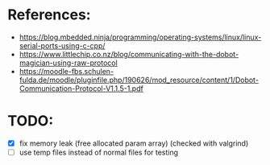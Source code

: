 # References:
- https://blog.mbedded.ninja/programming/operating-systems/linux/linux-serial-ports-using-c-cpp/
- https://www.littlechip.co.nz/blog/communicating-with-the-dobot-magician-using-raw-protocol
- https://moodle-fbs.schulen-fulda.de/moodle/pluginfile.php/190626/mod_resource/content/1/Dobot-Communication-Protocol-V1.1.5-1.pdf

# TODO:
- [x] fix memory leak (free allocated param array) (checked with valgrind)
- [ ] use temp files instead of normal files for testing
